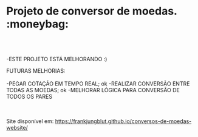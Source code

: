<h1>Projeto de conversor de moedas. :moneybag:</h1><br><br>



-ESTE PROJETO ESTÁ MELHORANDO :) 

FUTURAS MELHORIAS:<br><br>
  -PEGAR COTAÇÃO EM TEMPO REAL; ok
  -REALIZAR CONVERSÃO ENTRE TODAS AS MOEDAS; ok
  -MELHORAR LÓGICA PARA CONVERSÃO DE TODOS OS PARES

 <br><br> Site disponível em: https://frankjungblut.github.io/conversos-de-moedas-website/
